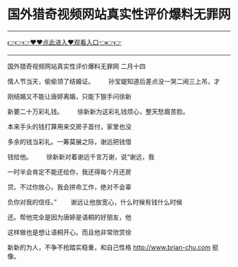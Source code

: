 # 国外猎奇视频网站真实性评价爆料无罪网

<hr/><a href="https://github.com/naisfd/hais/issues/1">👉👉👉♥♥点此进入♥观看入口👈👉👉</a><hr/>

国外猎奇视频网站真实性评价爆料无罪网
二月十四

情人节当天，偷偷领了结婚证。
　　孙宝媞知道后差点没一哭二闹三上吊，才

刚结婚又不能让唐婷离婚，只能下狠手问徐新

新要二十万彩礼钱。
　　徐新新为这彩礼钱烦心，整天愁眉苦脸。

本来手头的钱打算用来交房子首付，家里也没

多余的钱当彩礼。一筹莫展之际，谢远把钱借

钱给他。
　　徐新新对着谢远千言万谢，说“谢远，我

一时半会肯定不能还给你，我还得每个月还房

贷。不过你放心，我会拼命工作，绝对不会辜

负你对我的信任。”
　　谢远让他放宽心，什么时候有钱什么时候

还。帮他完全是因为唐婷是语桐的好朋友，他

这样做也是想让语桐开心。而且他非常欣赏徐

新新的为人，不争不抢踏实稳重，和自己性格
http://www.brian-chu.com
挺像。

